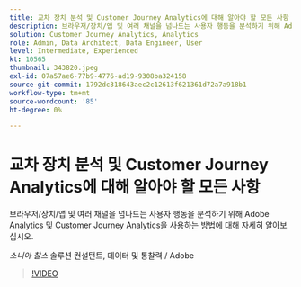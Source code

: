 ```yaml
---
title: 교차 장치 분석 및 Customer Journey Analytics에 대해 알아야 할 모든 사항
description: 브라우저/장치/앱 및 여러 채널을 넘나드는 사용자 행동을 분석하기 위해 Adobe Analytics 및 Customer Journey Analytics을 사용하는 방법에 대해 자세히 알아보십시오.
solution: Customer Journey Analytics, Analytics
role: Admin, Data Architect, Data Engineer, User
level: Intermediate, Experienced
kt: 10565
thumbnail: 343820.jpeg
exl-id: 07a57ae6-77b9-4776-ad19-9308ba324158
source-git-commit: 1792dc318643aec2c12613f621361d72a7a918b1
workflow-type: tm+mt
source-wordcount: '85'
ht-degree: 0%

---
```


# 교차 장치 분석 및 Customer Journey Analytics에 대해 알아야 할 모든 사항

브라우저/장치/앱 및 여러 채널을 넘나드는 사용자 행동을 분석하기 위해 Adobe Analytics 및 Customer Journey Analytics을 사용하는 방법에 대해 자세히 알아보십시오.

*소니아 찰스* 솔루션 컨설턴트, 데이터 및 통찰력 / Adobe

>[!VIDEO](https://video.tv.adobe.com/v/343820/?quality=12&learn=on)
